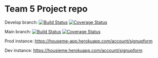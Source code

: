 # Team 5 Project repo

Develop branch:
[![Build Status](https://app.travis-ci.com/gcivil-nyu-org/S2022-Team-5-repo.svg?branch=develop)](https://app.travis-ci.com/gcivil-nyu-org/S2022-Team-5-repo) [![Coverage Status](https://coveralls.io/repos/github/gcivil-nyu-org/S2022-Team-5-repo/badge.svg?branch=develop)](https://coveralls.io/github/gcivil-nyu-org/S2022-Team-5-repo?branch=develop)

Main branch:
[![Build Status](https://app.travis-ci.com/gcivil-nyu-org/S2022-Team-5-repo.svg?branch=main)](https://app.travis-ci.com/gcivil-nyu-org/S2022-Team-5-repo) [![Coverage Status](https://coveralls.io/repos/github/gcivil-nyu-org/S2022-Team-5-repo/badge.svg?branch=main)](https://coveralls.io/github/gcivil-nyu-org/S2022-Team-5-repo?branch=main)

Prod instance: 
https://houseme-app.herokuapp.com/account/signupform



Dev instance: 
https://housieme.herokuapp.com/account/signupform

